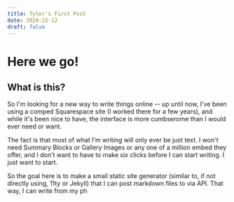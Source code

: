 ```yaml
---
title: Tyler's First Post
date: 2020-22-12
draft: false
---
```


# Here we go! 
## What is this?

So I'm looking for a new way to write things online -- up until now, I've been using a comped Squarespace site (I worked there for a few years), and while it's been nice to have, the interface is more cumbserome than I would ever need or want. 

The fact is that most of what I'm writing will only ever be just text. I won't need Summary Blocks or Gallery Images or any one of a million embed they offer, and I don't want to have to make six clicks before I can start writing. I just want to start. 

So the goal here is to make a small static site generator (similar to, if not directly using, 11ty or Jekyll) that I can post markdown files to via API. That way, I can write from my ph